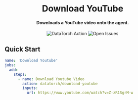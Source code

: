 <h1 align="center">
  Download YouTube
</h1>

<h4 align="center">Downloads a YouTube video onto the agent.</h4>

<p align="center">
  <img alt="DataTorch Action" src="https://img.shields.io/static/v1?label=DataTorch%20Action&message=datatorch/download-youtube@v1&color=blueviolet">
  <img alt="Open Issues" src="https://img.shields.io/github/issues/datatorch-actions/download-youtube">
</p>

## Quick Start

```yaml
name: 'Download Youtube'
jobs:
  add:
    steps:
      - name: Download Youtube Video
        action: datatorch/download-youtube
        inputs:
          url: https://www.youtube.com/watch?v=Z-zR1SgrM-w
```
